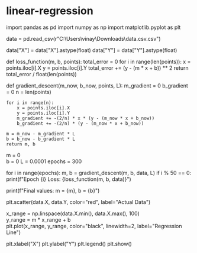 # linear-regression
import pandas as pd
import numpy as np
import matplotlib.pyplot as plt

data = pd.read_csv(r"C:\Users\vinay\Downloads\data.csv.csv")  

data["X"] = data["X"].astype(float)
data["Y"] = data["Y"].astype(float)

def loss_function(m, b, points):
    total_error = 0
    for i in range(len(points)):
        x = points.iloc[i].X
        y = points.iloc[i].Y
        total_error += (y - (m * x + b)) ** 2
    return total_error / float(len(points))  

def gradient_descent(m_now, b_now, points, L):
    m_gradient = 0
    b_gradient = 0
    n = len(points)

    for i in range(n):
        x = points.iloc[i].X
        y = points.iloc[i].Y
        m_gradient += -(2/n) * x * (y - (m_now * x + b_now))
        b_gradient += -(2/n) * (y - (m_now * x + b_now))

    m = m_now - m_gradient * L
    b = b_now - b_gradient * L
    return m, b  

m = 0  
b = 0 
L = 0.0001 
epochs = 300 

for i in range(epochs):
    m, b = gradient_descent(m, b, data, L)
    if i % 50 == 0:
        print(f"Epoch {i} Loss: {loss_function(m, b, data)}")

print(f"Final values: m = {m}, b = {b}")

plt.scatter(data.X, data.Y, color="red", label="Actual Data")


x_range = np.linspace(data.X.min(), data.X.max(), 100)  
y_range = m * x_range + b  
plt.plot(x_range, y_range, color="black", linewidth=2, label="Regression Line")

plt.xlabel("X")
plt.ylabel("Y")
plt.legend()
plt.show()
